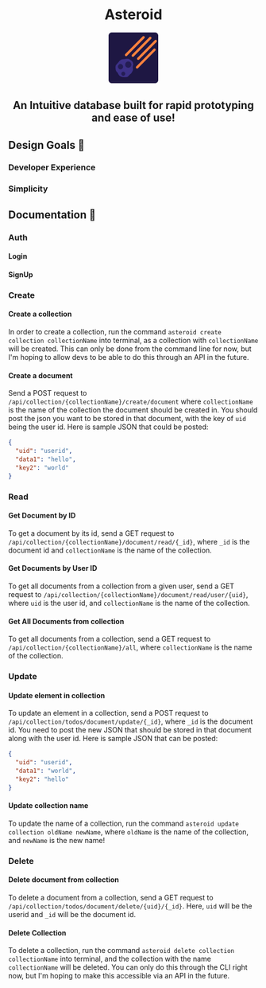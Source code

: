 <h1 align="center">Asteroid</h1> 
<p align="center">
    <img src="./.github/logo.png" width="20%" />
</p>
<h2 align="center">An Intuitive database built for rapid prototyping and ease of use!</h2>

## Design Goals 🎨

### Developer Experience

### Simplicity

## Documentation 📝

### Auth

#### Login

#### SignUp

### Create

#### Create a collection

In order to create a collection, run the command `asteroid create collection collectionName` into terminal, as a collection with `collectionName` will be created. This can only be done from the command line for now, but I'm hoping to allow devs to be able to do this through an API in the future.

#### Create a document

Send a POST request to `/api/collection/{collectionName}/create/document` where `collectionName` is the name of the collection the document should be created in.
You should post the json you want to be stored in that document, with the key of `uid` being the user id. Here is sample JSON that could be posted:

```json
{
  "uid": "userid",
  "data1": "hello",
  "key2": "world"
}
```

### Read

#### Get Document by ID

To get a document by its id, send a GET request to `/api/collection/{collectionName}/document/read/{_id}`, where `_id` is the document id and `collectionName` is the name of the collection.

#### Get Documents by User ID

To get all documents from a collection from a given user, send a GET request to `/api/collection/{collectionName}/document/read/user/{uid}`, where `uid` is the user id, and `collectionName` is the name of the collection.

#### Get All Documents from collection

To get all documents from a collection, send a GET request to `/api/collection/{collectionName}/all`, where `collectionName` is the name of the collection.

### Update

#### Update element in collection

To update an element in a collection, send a POST request to `/api/collection/todos/document/update/{_id}`, where `_id` is the document id. You need to post the new JSON that should be stored in that document along with the user id. Here is sample JSON that can be posted:

```json
{
  "uid": "userid",
  "data1": "world",
  "key2": "hello"
}
```

#### Update collection name

To update the name of a collection, run the command `asteroid update collection oldName newName`, where `oldName` is the name of the collection, and `newName` is the new name!

### Delete

#### Delete document from collection

To delete a document from a collection, send a GET request to `/api/collection/todos/document/delete/{uid}/{_id}`. Here, `uid` will be the userid and `_id` will be the document id.

#### Delete Collection

To delete a collection, run the command `asteroid delete collection collectionName` into terminal, and the collection with the name `collectionName` will be deleted. You can only do this through the CLI right now, but I'm hoping to make this accessible via an API in the future.
